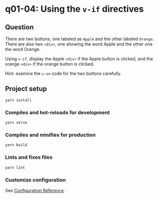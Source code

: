 # q01-04: Using the `v-if` directives

## Question
There are two buttons, one labeled as `Apple` and the other labeled `Orange`. There are also two `<div>`, one showing the word Apple  and the other one the word Orange. 

Using `v-if`, display the Apple `<div>` if the Apple button is clicked, and the orange `<div>` if the orange button is clicked.

Hint: examine the `v-on` code for the two buttons carefully.

## Project setup
```
yarn install
```

### Compiles and hot-reloads for development
```
yarn serve
```

### Compiles and minifies for production
```
yarn build
```

### Lints and fixes files
```
yarn lint
```

### Customize configuration
See [Configuration Reference](https://cli.vuejs.org/config/).
